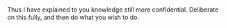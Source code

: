 Thus I have explained to you knowledge still more conﬁdential. Deliberate on this fully, and then do what you wish to do.